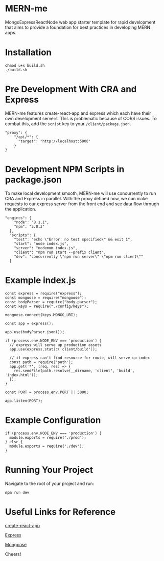 # MERN-me
MongoExpressReactNode web app starter template for rapid development that aims to provide a foundation for best practices in developing MERN apps.

# Installation
```
chmod u+x build.sh
./build.sh
```

# Pre Development With CRA and Express
MERN-me features create-react-app and express which each have their own development servers. This is problematic because of CORS issues.
To combat this, add the `script` key to your `/client/package.json`.

```
"proxy": {
    "/api/*": {
      "target": "http://localhost:5000"
    }
}
```

# Development NPM Scripts in package.json
To make local development smooth, MERN-me will use concurrently to run CRA and Express in parallel. With the proxy defined now,
we can make requests to our express server from the front end and see data flow through the application.

```
"engines": {
    "node": "8.1.1",
    "npm": "5.0.3"
  },
  "scripts": {
    "test": "echo \"Error: no test specified\" && exit 1",
    "start": "node index.js",
    "server": "nodemon index.js",
    "client": "npm run start --prefix client",
    "dev": "concurrently \"npm run server\" \"npm run client\""
  }
```

# Example index.js
```
const express = require("express");
const mongoose = require("mongoose");
const bodyParser = require("body-parser");
const keys = require("./config/keys");

mongoose.connect(keys.MONGO_URI);

const app = express();

app.use(bodyParser.json());

if (process.env.NODE_ENV === 'production') {
  // express will serve up production assets
  app.use(express.static('client/build'));

  // if express can't find resource for route, will serve up index
  const path = require('path');
  app.get('*', (req, res) => {
    res.sendFile(path.resolve(__dirname, 'client', 'build', 'index.html'));
  });
}

const PORT = process.env.PORT || 5000;

app.listen(PORT);
```

# Example Configuration
```
if (process.env.NODE_ENV === 'production') {
  module.exports = require('./prod');
} else {
  module.exports = require('./dev');
}
```

# Running Your Project
Navigate to the root of your project and run:
```
npm run dev
```

# Useful Links for Reference
[create-react-app](https://github.com/facebook/create-react-app)

[Express](https://expressjs.com/)

[Mongoose](http://mongoosejs.com/)

Cheers!

